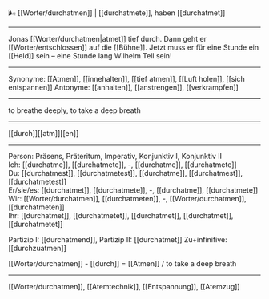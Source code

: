 🌬️ [[Worter/durchatmen]] | [[durchatmete]], haben [[durchatmet]]

---
 Jonas [[Worter/durchatmen|atmet]] tief durch. Dann geht er [[Worter/entschlossen]] auf die [[Bühne]]. Jetzt muss er für eine Stunde ein [[Held]] sein – eine Stunde lang Wilhelm Tell sein!

---
Synonyme: [[Atmen]], [[innehalten]], [[tief atmen]], [[Luft holen]], [[sich entspannen]]
Antonyme: [[anhalten]], [[anstrengen]], [[verkrampfen]]

---
to breathe deeply, to take a deep breath

---
[[durch]][[atm]][[en]]
 
---

Person: Präsens, Präteritum, Imperativ, Konjunktiv I, Konjunktiv II  
Ich: [[durchatme]], [[durchatmete]], -, [[durchatme]], [[durchatmete]]  
Du: [[durchatmest]], [[durchatmetest]], [[durchatme]], [[durchatmest]], [[durchatmetest]]  
Er/sie/es: [[durchatmet]], [[durchatmete]], -, [[durchatme]], [[durchatmete]]  
Wir: [[Worter/durchatmen]], [[durchatmeten]], -, [[Worter/durchatmen]], [[durchatmeten]]  
Ihr: [[durchatmet]], [[durchatmetet]], [[durchatmet]], [[durchatmet]], [[durchatmetet]]  

Partizip I: [[durchatmend]], 
Partizip II: [[durchatmet]]
Zu+infinifive: [[durchzuatmen]]

[[Worter/durchatmen]] - [[durch]] = [[Atmen]] / to take a deep breath

---
[[Worter/durchatmen]], [[Atemtechnik]], [[Entspannung]], [[Atemzug]]